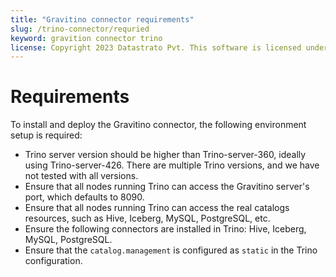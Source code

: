 ```yaml
---
title: "Gravitino connector requirements"
slug: /trino-connector/requried
keyword: gravition connector trino
license: Copyright 2023 Datastrato Pvt. This software is licensed under the Apache License version 2.
---
```


# Requirements


To install and deploy the Gravitino connector, the following environment setup is required:

- Trino server version should be higher than Trino-server-360, ideally using Trino-server-426. 
  There are multiple Trino versions, and we have not tested with all versions.
- Ensure that all nodes running Trino can access the Gravitino server's port, which defaults to 8090.
- Ensure that all nodes running Trino can access the real catalogs resources, such as Hive, Iceberg, MySQL, PostgreSQL, etc.
- Ensure the following connectors are installed in Trino: Hive, Iceberg, MySQL, PostgreSQL.
- Ensure that the `catalog.management` is configured as `static` in the Trino configuration.

